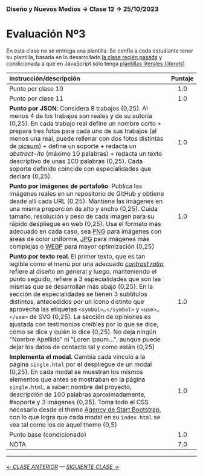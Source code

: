 ### Diseño y Nuevos Medios → Clase 12 → 25/10/2023

# Evaluación Nº3

En esta clase no se entrega una plantilla. Se confía a cada estudiante tener su plantilla, basada en lo desarrollado [la clase recién pasada](https://github.com/profesorfaco/dno037-2023-2/tree/main/clase-11) y condicionada a que en JavaScript sólo tenga [plantillas literales (*literals*)](https://developer.mozilla.org/es/docs/Web/JavaScript/Reference/Template_literals)

| Instrucción/descripción |  Puntaje | 
|:------------------------|:--------:|
| Punto por clase 10 | 1.0 |
| Punto por clase 11 | 1.0 |
| **Punto por JSON**: Considera 8 trabajos (0,25). Al menos 4 de los trabajos son reales y de su autoría (0,25). En cada trabajo real define un nombre corto + prepara tres fotos para cada uno de sus trabajos (al menos una real, puede rellenar con dos fotos distintas de [picsum](https://picsum.photos/)) + define un soporte + redacta un *abstract-ito* (máximo 10 palabras) + redacta un texto descriptivo de unas 100 palabras (0,25). Cada soporte definido coincide con especialidades que declara (0,25). | 1.0 |
| **Punto por imágenes de portafolio**: Publica las imágenes reales en un repositorio de GitHub y obtiene desde allí cada URL (0,25). Mantiene las imágenes en una misma proporción de alto y ancho (0,25). Cuida tamaño, resolución y peso de cada imagen para su rápido despliegue en web (0,25). Usa el formato más adecuado en cada caso, sea [PNG](https://helpx.adobe.com/cl/photoshop-elements/using/optimizing-images-gif-or-png.html) para imágenes con áreas de color uniforme, [JPG](https://helpx.adobe.com/cl/photoshop-elements/using/optimizing-images-jpeg-format.html) para imágenes más complejas o [WEBP](https://www.adobe.com/cl/creativecloud/file-types/image/raster/webp-file.html) para mayor optimización (0,25) | 1.0 |
| **Punto por texto real**. El primer texto, que es tan legible como el menú por una adecuado [*contrast ratio*](https://webaim.org/resources/contrastchecker/), refiere al diseño en general y luego, manteniendo el punto seguido, refiere a 3 especialidades que son las mismas que se desarrollan más abajo (0,25). En la sección de especialidades se tienen 3 subtítulos distintos, antecedidos por un ícono distinto que aprovecha las etiquetas `<symbol>…</symbol>` y `<use>…</use>` de SVG (0,25). La sección de opiniones es ajustada con testimonios creíbles por lo que se dice, cómo se dice y quién lo dice (0,25). No deja ningún "Nombre Apellido" ni "Loren ipsum…", aunque puede dejar los datos de contacto tal y como están (0,25) | 1.0 |
| **Implementa el modal**. Cambia cada vínculo a la página `single.html` por el despliegue de un modal (0,25). En cada modal se muestran los mismos elementos que antes se mostraban en la página `single.html`, a saber: nombre del proyecto, descripción de 100 palabras aproximadamente, #soporte y 3 imágenes (0,25). Toma todo el CSS necesario desde el theme [Agency de Start Bootstrap](https://startbootstrap.com/theme/agency), con lo que logra que cada modal en su `index.html` se vea tal como los de aquel theme (0,5) | 1.0 |
| Punto base (condicionado) | 1.0 |
| NOTA  | 7.0 |

- - - - - - - 

###### [← CLASE ANTERIOR](https://github.com/profesorfaco/dno037-2023-2/tree/main/clase-11) — [SIGUIENTE CLASE →](https://github.com/profesorfaco/dno037-2023-2/tree/main/clase-14)
